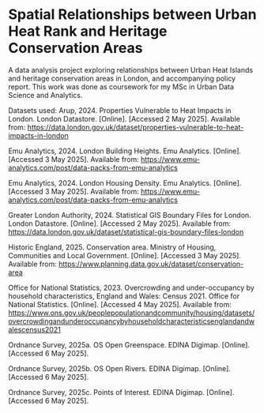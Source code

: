 # Spatial Relationships between Urban Heat Rank and Heritage Conservation Areas
A data analysis project exploring relationships between Urban Heat Islands and heritage conservation areas in London, and accompanying policy report. This work was done as coursework for my MSc in Urban Data Science and Analytics.

Datasets used:
Arup, 2024. Properties Vulnerable to Heat Impacts in London. London Datastore. [Online]. [Accessed 2 May 2025]. Available from: https://data.london.gov.uk/dataset/properties-vulnerable-to-heat-impacts-in-london

Emu Analytics, 2024. London Building Heights. Emu Analytics. [Online]. [Accessed 3 May 2025]. Available from: https://www.emu-analytics.com/post/data-packs-from-emu-analytics

Emu Analytics, 2024. London Housing Density. Emu Analytics. [Online]. [Accessed 3 May 2025]. Available from: https://www.emu-analytics.com/post/data-packs-from-emu-analytics

Greater London Authority, 2024. Statistical GIS Boundary Files for London. London Datastore. [Online]. [Accessed 2 May 2025]. Available from: https://data.london.gov.uk/dataset/statistical-gis-boundary-files-london

Historic England, 2025. Conservation area. Ministry of Housing, Communities and Local Government. [Online]. [Accessed 3 May 2025]. Available from: https://www.planning.data.gov.uk/dataset/conservation-area

Office for National Statistics, 2023. Overcrowding and under-occupancy by household characteristics, England and Wales: Census 2021. Office for National Statistics. [Online]. [Accessed 4 May 2025]. Available from: https://www.ons.gov.uk/peoplepopulationandcommunity/housing/datasets/overcrowdingandunderoccupancybyhouseholdcharacteristicsenglandandwalescensus2021

Ordnance Survey, 2025a. OS Open Greenspace. EDINA Digimap. [Online]. [Accessed 6 May 2025]. 

Ordnance Survey, 2025b. OS Open Rivers. EDINA Digimap. [Online]. [Accessed 6 May 2025]. 

Ordnance Survey, 2025c. Points of Interest. EDINA Digimap. [Online]. [Accessed 6 May 2025]. 


